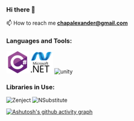 ### Hi there 👋
📫 How to reach me **chapalexander@gmail.com**
<h3 align="left">Languages and Tools:</h3>
<p align="left"> <img src="https://raw.githubusercontent.com/devicons/devicon/master/icons/csharp/csharp-original.svg" alt="csharp" width="60" height="60"/>  <img src="https://raw.githubusercontent.com/devicons/devicon/master/icons/dot-net/dot-net-original-wordmark.svg" alt="dotnet" width="60" height="60"/>  <img src="https://www.vectorlogo.zone/logos/unity3d/unity3d-icon.svg" alt="unity" width="60" height="60"/> </p>

<h3 align="left"> Libraries in Use:</h3>
<p align="left"> <img src="https://steringm.ru/uploads/posts/Zenject.png?v0.10.8" alt="Zenject" width="60" height="60"/> <img src="https://nsubstitute.github.io/images/nsubstitute-100x100.png" alt="NSubstitute" width="60" height="60"/> </p> 

[![Ashutosh's github activity graph](https://github-readme-activity-graph.vercel.app/graph?username=chapych&theme=github-compact)](https://github.com/ashutosh00710/github-readme-activity-graph)

